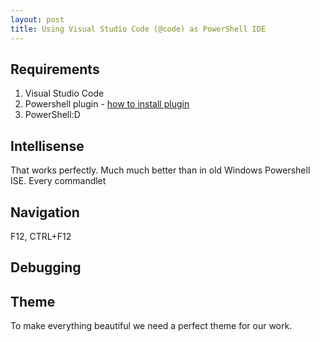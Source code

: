 ```yaml
---
layout: post
title: Using Visual Studio Code (@code) as PowerShell IDE
---
```


## Requirements
1. Visual Studio Code
2. Powershell plugin - [how to install plugin](https://code.visualstudio.com/Docs/editor/extension-gallery) 
3. PowerShell:D

## Intellisense
That works perfectly. Much much better than in old Windows Powershell ISE. 
Every commandlet 
## Navigation
F12, CTRL+F12
## Debugging

## Theme
To make everything beautiful we need a perfect theme for our work. 